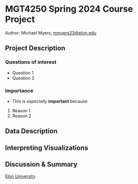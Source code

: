 # MGT4250 Spring 2024 Course Project
Author: Michael Myers, mmyers23@elon.edu
## Project Description
### Questions of interest
- Question 1
- Question 2
### Importance
- This is *especially* **important** because
 1. Reason 1
 2. Reason 2
## Data Description
## Interpreting Visualizations
## Discussion & Summary
[Elon University](https://elon.edu)
